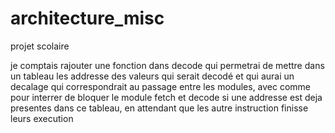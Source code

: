 # architecture_misc
projet scolaire

je comptais rajouter une fonction dans decode qui permetrai de mettre dans un tableau les addresse des valeurs qui serait decodé et qui aurai un decalage qui correspondrait au passage entre les modules, avec comme pour interrer de bloquer le module fetch et decode si une addresse est deja presentes dans ce tableau, en attendant que les autre instruction finisse leurs execution
